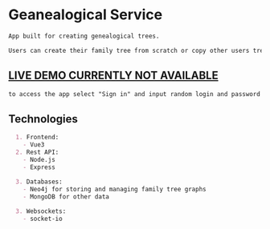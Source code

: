 # Geanealogical Service
```markdown
App built for creating genealogical trees.

Users can create their family tree from scratch or copy other users tree fragments and seamplessly add to their own.

```
## [LIVE DEMO CURRENTLY NOT AVAILABLE](https://genealogical-app-michal-sw.vercel.app)
```markdown
to access the app select "Sign in" and input random login and password
```
## Technologies ##
```markdown
  1. Frontend:
    - Vue3
  2. Rest API:
    - Node.js
    - Express
    
  3. Databases:
    - Neo4j for storing and managing family tree graphs
    - MongoDB for other data

  3. Websockets:
    - socket-io
```
